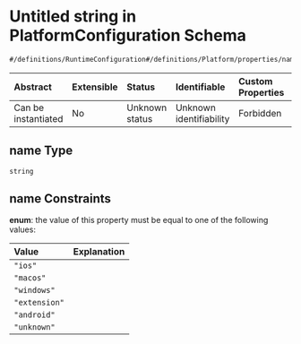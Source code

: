 # Untitled string in PlatformConfiguration Schema

```txt
#/definitions/RuntimeConfiguration#/definitions/Platform/properties/name
```



| Abstract            | Extensible | Status         | Identifiable            | Custom Properties | Additional Properties | Access Restrictions | Defined In                                                                              |
| :------------------ | :--------- | :------------- | :---------------------- | :---------------- | :-------------------- | :------------------ | :-------------------------------------------------------------------------------------- |
| Can be instantiated | No         | Unknown status | Unknown identifiability | Forbidden         | Allowed               | none                | [contentScope.schema.json\*](../../out/contentScope.schema.json "open original schema") |

## name Type

`string`

## name Constraints

**enum**: the value of this property must be equal to one of the following values:

| Value         | Explanation |
| :------------ | :---------- |
| `"ios"`       |             |
| `"macos"`     |             |
| `"windows"`   |             |
| `"extension"` |             |
| `"android"`   |             |
| `"unknown"`   |             |
